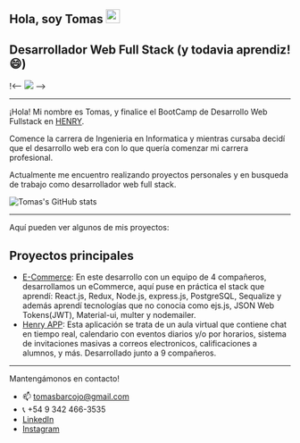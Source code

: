 ## Hola, soy Tomas <img src="https://media.giphy.com/media/hvRJCLFzcasrR4ia7z/giphy.gif" width="25px"></a>

## Desarrollador Web Full Stack (y todavia aprendiz! 😄)

!<-- ![](https://visitor-badge.laobi.icu/badge?page_id=tomasbarcojo.tomasbarcojo) -->

---

¡Hola!
Mi nombre es Tomas, y finalice el BootCamp de Desarrollo Web Fullstack en [HENRY](https://www.soyhenry.com/).

Comence la carrera de Ingenieria en Informatica y mientras cursaba decidí que el desarrollo web era con lo que quería comenzar mi carrera profesional.

Actualmente me encuentro realizando proyectos personales y en busqueda de trabajo como desarrollador web full stack.

![Tomas's GitHub stats](https://github-readme-stats.vercel.app/api?username=tomasbarcojo&show_icons=true&theme=dark)

---

Aquí pueden ver algunos de mis proyectos:

## Proyectos principales

- [E-Commerce](https://github.com/tomasbarcojo/E-Commerce): En este desarrollo con un equipo de 4 compañeros, desarrollamos un eCommerce, aquí puse en práctica el stack que aprendí: React.js, Redux, Node.js, express.js, PostgreSQL, Sequalize y además aprendí tecnologías que no conocia como ejs.js, JSON Web Tokens(JWT), Material-ui, multer y nodemailer.
- [Henry APP](https://github.com/Jasper13006/HenryApp): Esta aplicación se trata de un aula virtual que contiene chat en tiempo real, calendario con eventos diarios y/o por horarios, sistema de invitaciones masivas a correos electronicos, calificaciones a alumnos, y más. Desarrollado junto a 9 compañeros.

---

Mantengámonos en contacto!
- 📫 tomasbarcojo@gmail.com
- 📞 +54 9 342 466-3535
- [LinkedIn](https://www.linkedin.com/in/tomas-barcojo-5822021b8/)
- [Instagram](https://www.instagram.com/tomibarcojo/)
